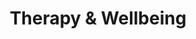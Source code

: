 ---
title: "Therapy & Wellbeing"
draft: false
layout: "wellbeing"
slug: "therapy-and-wellbeing/wellbeing"
---
